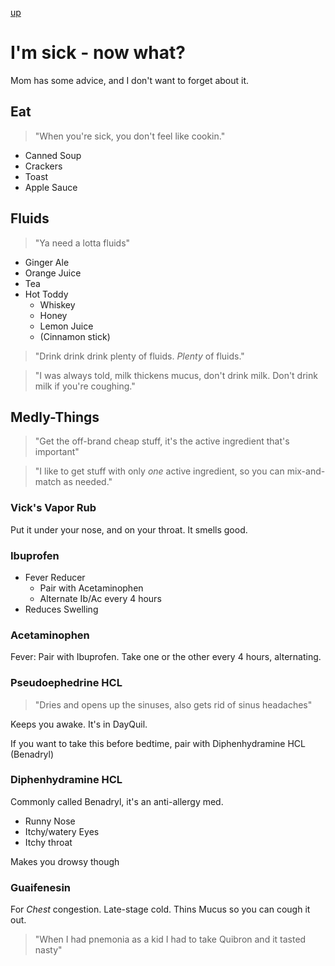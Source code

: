 [up](../../index.md)

# I'm sick - now what?

Mom has some advice, and I don't want to forget about it.

## Eat

> "When you're sick, you don't feel like cookin."

- Canned Soup
- Crackers
- Toast
- Apple Sauce

## Fluids

> "Ya need a lotta fluids"

- Ginger Ale
- Orange Juice
- Tea
- Hot Toddy
	- Whiskey
	- Honey
	- Lemon Juice
	- (Cinnamon stick)

> "Drink drink drink plenty of fluids. *Plenty* of fluids."

> "I was always told, milk thickens mucus, don't drink milk. Don't drink milk if you're coughing."

## Medly-Things

> "Get the off-brand cheap stuff, it's the active ingredient that's important"

> "I like to get stuff with only *one* active ingredient, so you can mix-and-match as needed."

### Vick's Vapor Rub

Put it under your nose, and on your throat. It smells good.

### Ibuprofen

- Fever Reducer
	- Pair with Acetaminophen
	- Alternate Ib/Ac every 4 hours
- Reduces Swelling

### Acetaminophen

Fever: Pair with Ibuprofen. Take one or the other every 4 hours, alternating.

### Pseudoephedrine HCL

> "Dries and opens up the sinuses, also gets rid of sinus headaches"

Keeps you awake. It's in DayQuil.

If you want to take this before bedtime, pair with  Diphenhydramine HCL (Benadryl)

### Diphenhydramine HCL

Commonly called Benadryl, it's an anti-allergy med.

- Runny Nose
- Itchy/watery Eyes
- Itchy throat

Makes you drowsy though

### Guaifenesin

For *Chest* congestion. Late-stage cold. Thins Mucus so you can cough it out.

> "When I had pnemonia as a kid I had to take Quibron and it tasted nasty"
